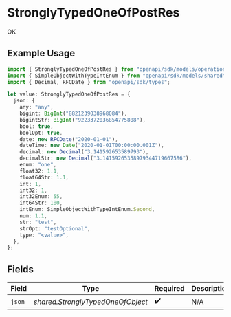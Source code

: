 # StronglyTypedOneOfPostRes

OK

## Example Usage

```typescript
import { StronglyTypedOneOfPostRes } from "openapi/sdk/models/operations";
import { SimpleObjectWithTypeIntEnum } from "openapi/sdk/models/shared";
import { Decimal, RFCDate } from "openapi/sdk/types";

let value: StronglyTypedOneOfPostRes = {
  json: {
    any: "any",
    bigint: BigInt("8821239038968084"),
    bigintStr: BigInt("9223372036854775808"),
    bool: true,
    boolOpt: true,
    date: new RFCDate("2020-01-01"),
    dateTime: new Date("2020-01-01T00:00:00.001Z"),
    decimal: new Decimal("3.141592653589793"),
    decimalStr: new Decimal("3.14159265358979344719667586"),
    enum: "one",
    float32: 1.1,
    float64Str: 1.1,
    int: 1,
    int32: 1,
    int32Enum: 55,
    int64Str: 100,
    intEnum: SimpleObjectWithTypeIntEnum.Second,
    num: 1.1,
    str: "test",
    strOpt: "testOptional",
    type: "<value>",
  },
};
```

## Fields

| Field                             | Type                              | Required                          | Description                       |
| --------------------------------- | --------------------------------- | --------------------------------- | --------------------------------- |
| `json`                            | *shared.StronglyTypedOneOfObject* | :heavy_check_mark:                | N/A                               |